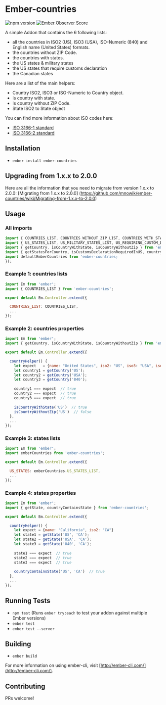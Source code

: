# Ember-countries
[![npm version](https://badge.fury.io/js/ember-countries.svg)](https://badge.fury.io/js/ember-countries)
[![Ember Observer Score](http://emberobserver.com/badges/ember-countries.svg)](http://emberobserver.com/addons/ember-countries)

A simple Addon that contains the 6 following lists:
 - all the countries in ISO2 (US), ISO3 (USA), ISO-Numeric (840) and English name (United States) formats.
 - the countries without ZIP Code.
 - the countries with states.
 - the US states & military states
 - the US states that require customs declaration
 - the Canadian states

Here are a list of the main helpers:
 - Country ISO2, ISO3 or ISO-Numeric to Country object.
 - Is country with state.
 - Is country without ZIP Code.
 - State ISO2 to State object

You can find more information about ISO codes here:
 - [ISO 3166-1 standard](https://en.wikipedia.org/wiki/ISO_3166-1)
 - [ISO 3166-2 standard](https://en.wikipedia.org/wiki/ISO_3166-2)

## Installation

* `ember install ember-countries`


## Upgrading from 1.x.x to 2.0.0

Here are all the information that you need to migrate from version 1.x.x to 2.0.0: [Migrating from 1.x.x to 2.0.0] (https://github.com/mnowik/ember-countries/wiki/Migrating-from-1.x.x-to-2.0.0)

## Usage

### All imports
```js
import { COUNTRIES_LIST, COUNTRIES_WITHOUT_ZIP_LIST, COUNTRIES_WITH_STATES_LIST } from 'ember-countries';
import { US_STATES_LIST, US_MILITARY_STATES_LIST, US_REQUIRING_CUSTOM_DECLARATION_STATES_LIST, CA_STATES_LIST, STATES_BY_COUNTRIES } from 'ember-countries';
import { getCountry, isCountryWithState, isCountryWithoutZip } from 'ember-countries';
import { getStatesForCountry, isCustomsDeclarationRequiredInUS, countryContainsState, getState } from 'ember-countries';
import defaultEmberCountries from 'ember-countries;
});
```

### Example 1: countries lists
```js
import Em from 'ember';
import { COUNTRIES_LIST } from 'ember-countries';

export default Em.Controller.extend({

  COUNTRIES_LIST: COUNTRIES_LIST,
  ...
});
```

### Example 2: countries properties
```js
import Em from 'ember';
import { getCountry, isCountryWithState, isCountryWithoutZip } from 'ember-countries';

export default Em.Controller.extend({

  countryHelper() {
    let expect   = {name: "United States", iso2: "US", iso3: "USA", isoNumeric: "840"}
    let country1 = getCountry('US');
    let country2 = getCountry('USA');
    let country3 = getCountry('840');
    
    country1 === expect  // true
    country2 === expect  // true
    country3 === expect  // true
    
    isCountryWithState('US')  // true
    isCountryWithoutZip('US')  // false
  },
  ...
});
```

### Example 3: states lists
```js
import Em from 'ember';
import emberCountries from 'ember-countries';

export default Em.Controller.extend({

  US_STATES: emberCountries.US_STATES_LIST,
  ...
});
```

### Example 4: states properties
```js
import Em from 'ember';
import { getState, countryContainsState } from 'ember-countries';

export default Em.Controller.extend({

  countryHelper() {
    let expect = {name: "California", iso2: "CA"}
    let state1 = getState('US', 'CA');
    let state2 = getState('USA', 'CA');
    let state3 = getState('840', 'CA');
    
    state1 === expect  // true
    state2 === expect  // true
    state3 === expect  // true
    
    countryContainsState('US', 'CA')  // true
  },
  ...
});
```
## Running Tests

* `npm test` (Runs `ember try:each` to test your addon against multiple Ember versions)
* `ember test`
* `ember test --server`


## Building

* `ember build`

For more information on using ember-cli, visit [http://ember-cli.com/](http://ember-cli.com/).

## Contributing

PRs welcome!
